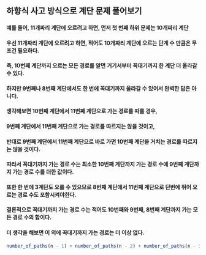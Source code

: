 
## 하향식 사고 방식으로 계단 문제 풀어보기

#### 예를 들어, 11개짜리 계단에 오르려고 하면, 먼저 첫 번째 하위 문제는 10개짜리 계단
#### 우선 11개짜리 계단에 오르려고 하면, 적어도 10개짜리 계단에 오르는 단계 수 만큼은 무조건 필요하다.
#### 즉, 10번째 계단까지 오르는 모든 경로를 알면 거기서부터 꼭대기까지 한 계단 더 올라갈 수 있다.
#### 하지만 9번째나 8번째 계단에서도 한 번에 꼭대기까지 올라갈 수 있어서 완벽한 답은 아니다.
#### 생각해보면 10번째 계단에서 11번째 계단으로 가는 경로를 따를 경우,
#### 9번째 계단에서 11번째 계단으로 가는 경로를 따르지는 않을 것이고,
#### 반대로 9번째 계단에서 11번째 계단으로 바로 가면 10번째 계단을 거치는 경로를 따르지는 않을 것이다.
#### 따라서 꼭대기까지 가는 경로 수는 최소한 10번째 계단까지 가는 경로 수에 9번째 계단까지 가는 경로 수를 더한 값이다.
#### 또한 한 번에 3계단도 오를 수 있으므로 8번째 계단에서 11번째 계단으로 단번에 뛰어 오르는 경로 수도 포함시켜야한다.
#### 결론적으로 꼭대기까지 가는 경로 수는 적어도 10번째와 9번째, 8번째 계단까지 가는 모든 경로 수의 합이다.
#### 더 생각을 해보면 이 외에 꼭대기까지 가는 경로는 더 이상 없다.

```js
number_of_paths(n - 1) + number_of_paths(n - 2) + number_of_paths(n - 3)
```


